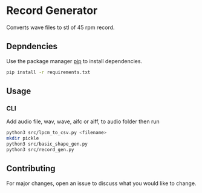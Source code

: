 # Record Generator

Converts wave files to stl of 45 rpm record.

## Depndencies

Use the package manager [pip](https://pip.pypa.io/en/stable/) to install dependencies.

```bash
pip install -r requirements.txt 
```

## Usage

### CLI
Add audio file, wav, wave, aifc or aiff, to audio folder then run
```bash
python3 src/lpcm_to_csv.py <filename>
mkdir pickle
python3 src/basic_shape_gen.py
python3 src/record_gen.py
```

## Contributing
For major changes, open an issue to discuss what you would like to change.
